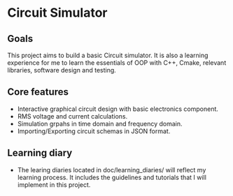 # Circuit Simulator

## Goals
This project aims to build a basic Circuit simulator. It is also a learning experience for me to learn the essentials of OOP with C++, Cmake, relevant libraries, software design and testing.

## Core features
- Interactive graphical circuit design with basic electronics component.
- RMS voltage and current calculations.
- Simulation grpahs in time domain and frequency domain.
- Importing/Exporting circuit schemas in JSON format.

## Learning diary
- The learing diaries located in doc/learning_diaries/ will reflect my learning process. It includes the guidelines and tutorials that I will implement in this project.

